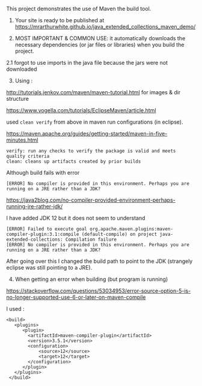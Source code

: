 This project demonstrates the use of Maven the build tool.

1.  Your site is ready to be published at https://mrarthurwhite.github.io/java_extended_collections_maven_demo/

2. MOST IMPORTANT & COMMON USE: it automatically downloads the necessary dependencies (or jar files or libraries) when you build the project.

2.1 forgot to use imports in the java file because the jars were not downloaded


3. Using :

http://tutorials.jenkov.com/maven/maven-tutorial.html
for images & dir structure

https://www.vogella.com/tutorials/EclipseMaven/article.html

used `clean verify` from above in maven run configurations (in eclipse).

https://maven.apache.org/guides/getting-started/maven-in-five-minutes.html

```
verify: run any checks to verify the package is valid and meets quality criteria
clean: cleans up artifacts created by prior builds
```

Although build fails with error 
```
[ERROR] No compiler is provided in this environment. Perhaps you are running on a JRE rather than a JDK?
```
https://java2blog.com/no-compiler-provided-environment-perhaps-running-jre-rather-jdk/

I have added JDK 12 but it does not seem to understand


```
[ERROR] Failed to execute goal org.apache.maven.plugins:maven-compiler-plugin:3.1:compile (default-compile) on project java-extended-collections: Compilation failure
[ERROR] No compiler is provided in this environment. Perhaps you are running on a JRE rather than a JDK?
```

After going over this I changed the build path to point to the JDK (strangely eclipse was still pointing to a JRE).

4. When getting an error when building (but program is running)

https://stackoverflow.com/questions/53034953/error-source-option-5-is-no-longer-supported-use-6-or-later-on-maven-compile

I used : 

```
<build>
   <plugins>
      <plugin>
        <artifactId>maven-compiler-plugin</artifactId>
        <version>3.5.1</version>
        <configuration>
            <source>12</source>
            <target>12</target>
        </configuration>
      </plugin>
   </plugins>
 </build>
```


